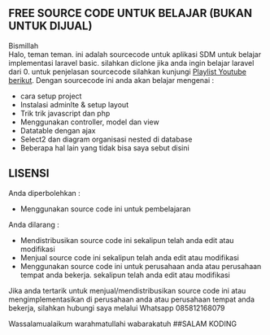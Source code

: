 ## FREE SOURCE CODE UNTUK BELAJAR (BUKAN UNTUK DIJUAL)

<p>Bismillah<br>
Halo, teman teman. ini adalah sourcecode untuk aplikasi SDM untuk belajar implementasi laravel basic. silahkan diclone jika anda ingin belajar laravel dari 0. untuk penjelasan sourcecode silahkan kunjungi <a href="https://www.youtube.com/watch?v=zO8xyYkQzI4&list=PLSRIIM_sTdZb96GN8nQLvPKqcfALv2fCL">Playlist Youtube berikut</a>. Dengan sourcecode ini anda akan belajar mengenai :

- cara setup project
- Instalasi adminlte & setup layout
- Trik trik javascript dan php
- Menggunakan controller, model dan view
- Datatable dengan ajax
- Select2 dan diagram organisasi nested di database
- Beberapa hal lain yang tidak bisa saya sebut disini
</p>

## LISENSI
Anda diperbolehkan :
- Menggunakan source code ini untuk pembelajaran

Anda dilarang :
- Mendistribusikan source code ini sekalipun telah anda edit atau modifikasi
- Menjual source code ini sekalipun telah anda edit atau modifikasi
- Menggunakan source code ini untuk perusahaan anda atau perusahaan tempat anda bekerja. sekalipun telah anda edit atau modifikasi

Jika anda tertarik untuk menjual/mendistribusikan source code ini atau mengimplementasikan di perusahaan anda atau perusahaan tempat anda bekerja, silahkan hubungi saya melalui Whatsapp 085812168079

Wassalamualaikum warahmatullahi wabarakatuh
##SALAM KODING
